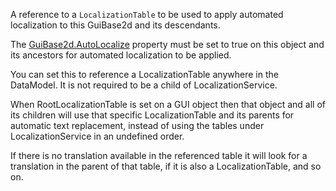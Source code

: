A reference to a `LocalizationTable` to be used to apply automated localization to this GuiBase2d and its descendants.

The [GuiBase2d.AutoLocalize](https://developer.roblox.com/api-reference/property/GuiBase2d/AutoLocalize) property must be set to true on this object and its ancestors for automated localization to be applied.

You can set this to reference a LocalizationTable anywhere in the DataModel. It is not required to be a child of LocalizationService.

When RootLocalizationTable is set on a GUI object then that object and all of its children will use that specific LocalizationTable and its parents for automatic text replacement, instead of using the tables under LocalizationService in an undefined order.

If there is no translation available in the referenced table it will look for a translation in the parent of that table, if it is also a LocalizationTable, and so on.